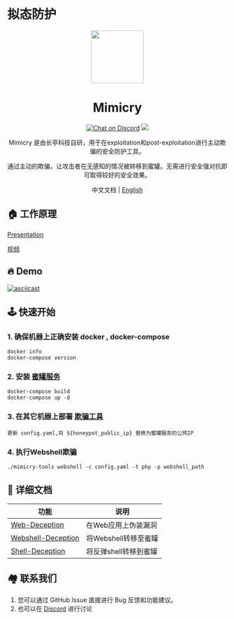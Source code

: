 # 拟态防护

<p align="center">
  <img src="https://heap-web.oss-cn-hangzhou.aliyuncs.com/logo/logo_mimicry.svg" width="120">
</p>
<h1 align="center"> Mimicry </h1>



<p align="center">
<a href="https://discord.gg/KjQGUrG8aJ">
      <img src="https://img.shields.io/discord/1045276181408264202.svg" alt="Chat on Discord"></a>
      <a href="https://www.blackhat.com/eu-22/arsenal/schedule/index.html#mimicry-an-active-deception-tool-29517">
<img src="https://img.shields.io/badge/Blackhat%20Arsenal-EUROPE%202022-blue" /></a>

<p align="center"> Mimicry 是由长亭科技自研，用于在exploitation和post-exploitation进行主动欺骗的安全防护工具。 </p>
<p align="center"> 通过主动的欺骗，让攻击者在无感知的情况被转移到蜜罐。无需进行安全强对抗即可取得较好的安全效果。 </p>
</p>
<p align="center"> 中文文档 | <a href="README.md">English</a> </p>

## 🏠 工作原理

<p><a href="./docs/mimicry.pdf">Presentation</a> </p>
<p><a href="https://vimeo.com/813408987">视频</a></p>

## 🔥 Demo

[![asciicast](https://asciinema.org/a/3WO3x1d4tx4KHb4pwbkBLg5lh.svg)](https://asciinema.org/a/3WO3x1d4tx4KHb4pwbkBLg5lh)

## 🕹️ 快速开始
### 1. 确保机器上正确安装 docker , docker-compose
```
docker info
docker-compose version
```
### 2. 安装 [蜜罐服务](https://github.com/chaitin/mimicry/tree/master/mimicry/honeypot)
```
docker-compose build
docker-compose up -d
```
### 3. 在其它机器上部署 [欺骗工具](https://github.com/chaitin/mimicry/tree/master/mimicry/tools) 
```
更新 config.yaml,将 ${honeypot_public_ip} 替换为蜜罐服务的公网IP
```
### 4. 执行Webshell欺骗
```
./mimicry-tools webshell -c config.yaml -t php -p webshell_path
```


## 📝 详细文档

| 功能                                                        | 说明              | 
|-----------------------------------------------------------|-----------------|
| [Web-Deception](docs/web-deception.zh-CN.md)              | 在Web应用上伪装漏洞        |
| [Webshell-Deception](docs/webshell-deception.zh-CN.md)         | 将Webshell转移至蜜罐  |
| [Shell-Deception](docs/shell-deception.zh-CN.md)             | 将反弹shell转移到蜜罐  |

    



## 🏘️ 联系我们
1. 您可以通过 GitHub Issue 直接进行 Bug 反馈和功能建议。
2. 也可以在 [Discord](https://discord.gg/KjQGUrG8aJ) 进行讨论
